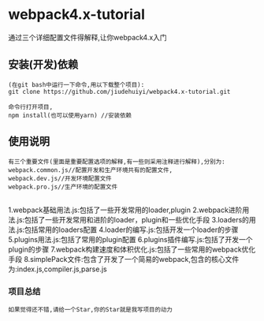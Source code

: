 # webpack4.x-tutorial
通过三个详细配置文件得解释,让你webpack4.x入门

## 安装(开发)依赖
```
(在git bash中运行一下命令,用以下载整个项目):
git clone https://github.com/jiudehuiyi/webpack4.x-tutorial.git

命令行打开项目,
npm install(也可以使用yarn) //安装依赖
```

## 使用说明
```
有三个重要文件(里面是重要配置选项的解释,有一些则采用注释进行解释),分别为:
webpack.common.js//配置开发和生产环境共有的配置文件,
webpack.dev.js//开发环境配置文件
webpack.pro.js//生产环境的配置文件
```
##
1.webpack基础用法.js:包括了一些开发常用的loader,plugin
2.webpack进阶用法.js:包括了一些开发常用和进阶的loader，plugin和一些优化手段
3.loaders的用法.js:包括常用的loaders配置
4.loader的编写.js:包括开发一个loader的步骤
5.plugins用法.js:包括了常用的plugin配置
6.plugins插件编写.js:包括了开发一个plugin的步骤
7.webpack构建速度和体积优化.js:包括了一些常用的webpack优化手段
8.simplePack文件:包含了开发了一个简易的webpack,包含的核心文件为:index.js,compiler.js,parse.js


### 项目总结
```
如果觉得还不错,请给一个Star,你的Star就是我写项目的动力
```

